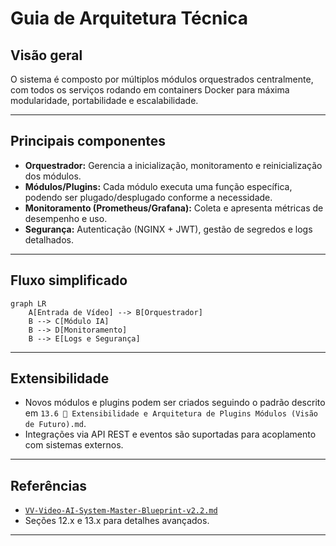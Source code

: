 # Guia de Arquitetura Técnica

## Visão geral

O sistema é composto por múltiplos módulos orquestrados centralmente, com todos os serviços rodando em containers Docker para máxima modularidade, portabilidade e escalabilidade.

---

## Principais componentes

- **Orquestrador:** Gerencia a inicialização, monitoramento e reinicialização dos módulos.
- **Módulos/Plugins:** Cada módulo executa uma função específica, podendo ser plugado/desplugado conforme a necessidade.
- **Monitoramento (Prometheus/Grafana):** Coleta e apresenta métricas de desempenho e uso.
- **Segurança:** Autenticação (NGINX + JWT), gestão de segredos e logs detalhados.

---

## Fluxo simplificado

```mermaid
graph LR
    A[Entrada de Vídeo] --> B[Orquestrador]
    B --> C[Módulo IA]
    B --> D[Monitoramento]
    B --> E[Logs e Segurança]
```

---

## Extensibilidade

- Novos módulos e plugins podem ser criados seguindo o padrão descrito em `13.6 🧩 Extensibilidade e Arquitetura de Plugins Módulos (Visão de Futuro).md`.
- Integrações via API REST e eventos são suportadas para acoplamento com sistemas externos.

---

## Referências

- [`VV-Video-AI-System-Master-Blueprint-v2.2.md`](VV-Video-AI-System-Master-Blueprint-v2.2.md)
- Seções 12.x e 13.x para detalhes avançados.

---